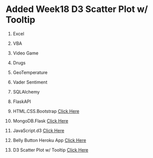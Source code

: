 # Added Week18 D3 Scatter Plot w/ Tooltip

1. Excel

2. VBA

3. Video Game

4. Drugs

5. GeoTemperature

6. Vader Sentiment

7. SQLAlchemy

8. FlaskAPI

9. HTML.CSS.Bootstrap [Click Here](http://zhua1.github.io/html)

10. MongoDB.Flask [Click Here](http://zhua1.github.io/mars)

11. JavaScript.d3 [Click Here](http://zhua1.github.io/ufo)

12. Belly Button Heroku App [Click Here](belly-button-graph.herokuapp.com)

13. D3 Scatter Plot w/ Tooltip [Click Here](http://zhua1.github.io/d3Graph)